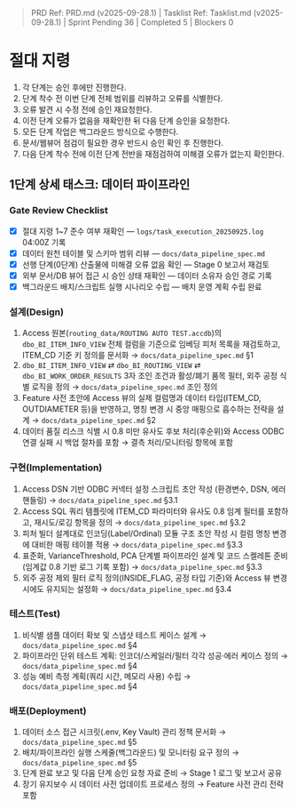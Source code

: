 ﻿> PRD Ref: PRD.md (v2025-09-28.1) | Tasklist Ref: Tasklist.md (v2025-09-28.1) | Sprint Pending 36 | Completed 5 | Blockers 0

# 절대 지령
1. 각 단계는 승인 후에만 진행한다.
2. 단계 착수 전 이번 단계 전체 범위를 리뷰하고 오류를 식별한다.
3. 오류 발견 시 수정 전에 승인 재요청한다.
4. 이전 단계 오류가 없음을 재확인한 뒤 다음 단계 승인을 요청한다.
5. 모든 단계 작업은 백그라운드 방식으로 수행한다.
6. 문서/웹뷰어 점검이 필요한 경우 반드시 승인 확인 후 진행한다.
7. 다음 단계 착수 전에 이전 단계 전반을 재점검하여 미해결 오류가 없는지 확인한다.

## 1단계 상세 태스크: 데이터 파이프라인

### Gate Review Checklist
- [x] 절대 지령 1~7 준수 여부 재확인 — `logs/task_execution_20250925.log` 04:00Z 기록
- [x] 데이터 원천 테이블 및 스키마 범위 리뷰 — `docs/data_pipeline_spec.md`
- [x] 선행 단계(0단계) 산출물에 미해결 오류 없음 확인 — Stage 0 보고서 재검토
- [x] 외부 문서/DB 뷰어 접근 시 승인 상태 재확인 — 데이터 소유자 승인 경로 기록
- [x] 백그라운드 배치/스크립트 실행 시나리오 수립 — 배치 운영 계획 수립 완료

### 설계(Design)
1. Access 원본(`routing_data/ROUTING AUTO TEST.accdb`)의 `dbo_BI_ITEM_INFO_VIEW` 전체 컬럼을 기준으로 임베딩 피처 목록을 재검토하고, ITEM_CD 기준 키 정의를 문서화 → `docs/data_pipeline_spec.md` §1
2. `dbo_BI_ITEM_INFO_VIEW` ⇄ `dbo_BI_ROUTING_VIEW` ⇄ `dbo_BI_WORK_ORDER_RESULTS` 3자 조인 조건과 활성/폐기 품목 필터, 외주 공정 식별 로직을 정의 → `docs/data_pipeline_spec.md` 조인 정의
3. Feature 사전 초안에 Access 뷰의 실제 컬럼명과 데이터 타입(ITEM_CD, OUTDIAMETER 등)을 반영하고, 명칭 변경 시 중앙 매핑으로 흡수하는 전략을 설계 → `docs/data_pipeline_spec.md` §2
4. 데이터 품질 리스크 식별 시 0.8 미만 유사도 후보 처리(후순위)와 Access ODBC 연결 실패 시 백업 절차를 포함 → 결측 처리/모니터링 항목에 포함

### 구현(Implementation)
1. Access DSN 기반 ODBC 커넥터 설정 스크립트 초안 작성 (환경변수, DSN, 에러 핸들링) → `docs/data_pipeline_spec.md` §3.1
2. Access SQL 쿼리 템플릿에 ITEM_CD 파라미터와 유사도 0.8 임계 필터를 포함하고, 재시도/로깅 항목을 정의 → `docs/data_pipeline_spec.md` §3.2
3. 피처 빌더 설계대로 인코딩(Label/Ordinal) 모듈 구조 초안 작성 시 컬럼 명칭 변경에 대비한 매핑 테이블 적용 → `docs/data_pipeline_spec.md` §3.3
4. 표준화, VarianceThreshold, PCA 단계별 파이프라인 설계 및 코드 스켈레톤 준비(임계값 0.8 기반 로그 기록 포함) → `docs/data_pipeline_spec.md` §3.3
5. 외주 공정 제외 필터 로직 정의(INSIDE_FLAG, 공정 타입 기준)와 Access 뷰 변경 시에도 유지되는 설정화 → `docs/data_pipeline_spec.md` §3.4

### 테스트(Test)
1. 비식별 샘플 데이터 확보 및 스냅샷 테스트 케이스 설계 → `docs/data_pipeline_spec.md` §4
2. 파이프라인 단위 테스트 계획: 인코더/스케일러/필터 각각 성공·에러 케이스 정의 → `docs/data_pipeline_spec.md` §4
3. 성능 예비 측정 계획(쿼리 시간, 메모리 사용) 수립 → `docs/data_pipeline_spec.md` §4

### 배포(Deployment)
1. 데이터 소스 접근 시크릿(.env, Key Vault) 관리 정책 문서화 → `docs/data_pipeline_spec.md` §5
2. 배치/파이프라인 실행 스케줄(백그라운드) 및 모니터링 요구 정의 → `docs/data_pipeline_spec.md` §5
3. 단계 완료 보고 및 다음 단계 승인 요청 자료 준비 → Stage 1 로그 및 보고서 공유
4. 장기 유지보수 시 데이터 사전 업데이트 프로세스 정의 → Feature 사전 관리 전략 포함
